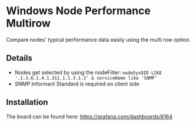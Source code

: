 # Windows Node Performance Multirow

Compare nodes' typical performance data easily using the multi row option.

## Details


* Nodes get selected by using the nodeFilter: `nodeSysOID LIKE '.1.3.6.1.4.1.311.1.1.3.1.2' & serviceName like 'SNMP'`
* SNMP Informant Standard is required on client side


## Installation 

The board can be found here: https://grafana.com/dashboards/6164
